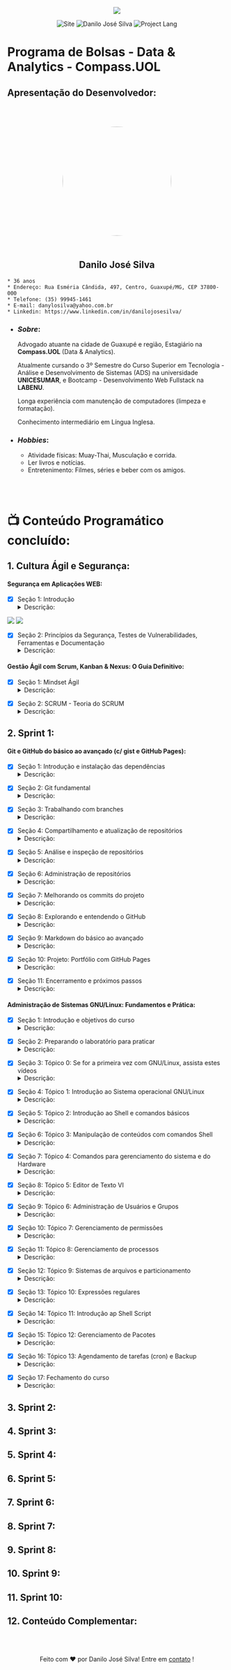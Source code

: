 <p align="center"><img src="./assets/Compass.UOL-logo.png"></p>

<p align = "center">
    <img src = "https://img.shields.io/badge/Repository-Compass.Uol_PB-red" alt= "Site">
    <img src = "https://img.shields.io/badge/Made%20by-Danilo%20José%20Silva-orange" alt = "Danilo José Silva">
    <img src = "https://img.shields.io/badge/Project%20Lang-Portugueses%20BR-yellow" alt = "Project Lang">
</p>

# **Programa de Bolsas - Data & Analytics - Compass.UOL**

## **Apresentação do Desenvolvedor**:

<br></br>
<p align="center"><img style="width: 250px; height: 250px; border-radius: 50%; margin-bottom: 25px" src="./assets/Profile.jpg"></p>

<h2 align="center"><b>Danilo José Silva</b></h2>

    * 36 anos
    * Endereço: Rua Esméria Cândida, 497, Centro, Guaxupé/MG, CEP 37800-000
    * Telefone: (35) 99945-1461
    * E-mail: danylosilva@yahoo.com.br
    * Linkedin: https://www.linkedin.com/in/danilojosesilva/

* ### **_Sobre_**:

    Advogado atuante na cidade de Guaxupé e região, Estagiário na __Compass.UOL__ (Data & Analytics).

    Atualmente cursando o 3º Semestre do Curso Superior em Tecnologia - Análise e Desenvolvimento de Sistemas (ADS) na universidade __UNICESUMAR__, e Bootcamp - Desenvolvimento Web Fullstack na __LABENU__.

    Longa experiência com manutenção de computadores (limpeza e formatação).

    Conhecimento intermediário em Língua Inglesa.

* ### **_Hobbies_**:

    * Atividade físicas: Muay-Thai, Musculação e corrida.
    * Ler livros e notícias.
    * Entretenimento: Filmes, séries e beber com os amigos.

<br></br>
# 📺 Conteúdo Programático concluído:

## 1. Cultura Ágil e Segurança:

#### **Segurança em Aplicações WEB:**

- [x] Seção 1: Introdução <details><summary>Descrição:</summary> <p> Nesta seção foi definido o objetivo do curso: segurança em aplicações WEB, bem como sobre as principais vulnerabilidades. Ainda, foi configurado o laboratório de estudos (Máquina Linux Hacker e Máquina Linux Servidor Web), as duas máquina configuradas no Virtual Box.
<img src="./assets/Seção1-Segurança.png">
<img src="./assets/VirtualBox.png">
</p>
</details>

- [x] Seção 2: Princípios da Segurança, Testes de Vulnerabilidades, Ferramentas e Documentação <details><summary>Descrição:</summary> <p> 
</p>
</details>

#### **Gestão Ágil com Scrum, Kanban & Nexus: O Guia Definitivo:**

- [x] Seção 1: Mindset Ágil <details><summary>Descrição:</summary> <p> 
</p>
</details>

- [x] Seção 2: SCRUM - Teoria do SCRUM <details><summary>Descrição:</summary> <p> 
</p>
</details>

## 2. Sprint 1:

#### **Git e GitHub do básico ao avançado (c/ gist e GitHub Pages):**

- [x] Seção 1: Introdução e instalação das dependências <details><summary>Descrição:</summary> <p> 
</p>
</details>

- [x] Seção 2: Git fundamental <details><summary>Descrição:</summary> <p> 
</p>
</details>

- [x] Seção 3: Trabalhando com branches <details><summary>Descrição:</summary> <p> 
</p>
</details>

- [x] Seção 4: Compartilhamento e atualização de repositórios <details><summary>Descrição:</summary> <p> 
</p>
</details>

- [x] Seção 5: Análise e inspeção de repositórios <details><summary>Descrição:</summary> <p> 
</p>
</details>

- [x] Seção 6: Administração de repositórios <details><summary>Descrição:</summary> <p> 
</p>
</details>

- [x] Seção 7: Melhorando os commits do projeto <details><summary>Descrição:</summary> <p> 
</p>
</details>

- [x] Seção 8: Explorando e entendendo o GitHub <details><summary>Descrição:</summary> <p> 
</p>
</details>

- [x] Seção 9: Markdown do básico ao avançado <details><summary>Descrição:</summary> <p> 
</p>
</details>

- [x] Seção 10: Projeto: Portfólio com GitHub Pages <details><summary>Descrição:</summary> <p> 
</p>
</details>

- [x] Seção 11: Encerramento e próximos passos <details><summary>Descrição:</summary> <p> 
</p>
</details>

#### **Administração de Sistemas GNU/Linux: Fundamentos e Prática:**

- [x] Seção 1: Introdução e objetivos do curso <details><summary>Descrição:</summary> <p> 
</p>
</details>

- [x] Seção 2: Preparando o laboratório para praticar <details><summary>Descrição:</summary> <p> 
</p>
</details>

- [x] Seção 3: Tópico 0: Se for a primeira vez com GNU/Linux, assista estes vídeos <details><summary>Descrição:</summary> <p> 
</p>
</details>

- [x] Seção 4: Tópico 1: Introdução ao Sistema operacional GNU/Linux <details><summary>Descrição:</summary> <p> 
</p>
</details>

- [x] Seção 5: Tópico 2: Introdução ao Shell e comandos básicos <details><summary>Descrição:</summary> <p> 
</p>
</details>

- [x] Seção 6: Tópico 3: Manipulação de conteúdos com comandos Shell <details><summary>Descrição:</summary> <p> 
</p>
</details>

- [x] Seção 7: Tópico 4: Comandos para gerenciamento do sistema e do Hardware <details><summary>Descrição:</summary> <p> 
</p>
</details>

- [x] Seção 8: Tópico 5: Editor de Texto VI <details><summary>Descrição:</summary> <p> 
</p>
</details>

- [x] Seção 9: Tópico 6: Administração de Usuários e Grupos <details><summary>Descrição:</summary> <p> 
</p>
</details>

- [x] Seção 10: Tópico 7: Gerenciamento de permissões <details><summary>Descrição:</summary> <p> 
</p>
</details>

- [x] Seção 11: Tópico 8: Gerenciamento de processos <details><summary>Descrição:</summary> <p> 
</p>
</details>

- [x] Seção 12: Tópico 9: Sistemas de arquivos e particionamento <details><summary>Descrição:</summary> <p> 
</p>
</details>

- [x] Seção 13: Tópico 10: Expressões regulares <details><summary>Descrição:</summary> <p> 
</p>
</details>

- [x] Seção 14: Tópico 11: Introdução ap Shell Script <details><summary>Descrição:</summary> <p> 
</p>
</details>

- [x] Seção 15: Tópico 12: Gerenciamento de Pacotes <details><summary>Descrição:</summary> <p> 
</p>
</details>

- [x] Seção 16: Tópico 13: Agendamento de tarefas (cron) e Backup <details><summary>Descrição:</summary> <p> 
</p>
</details>

- [x] Seção 17: Fechamento do curso <details><summary>Descrição:</summary> <p> 
</p>
</details>

## 3. Sprint 2:

## 4. Sprint 3:

## 5. Sprint 4:

## 6. Sprint 5:

## 7. Sprint 6:

## 8. Sprint 7:

## 9. Sprint 8:

## 10. Sprint 9:

## 11. Sprint 10:

## 12. Conteúdo Complementar:

<br></br>
<p align = "center">
Feito com ❤️ por Danilo José Silva! Entre em <a href="https://www.linkedin.com/in/danilojosesilva/">contato</a> !
</p>